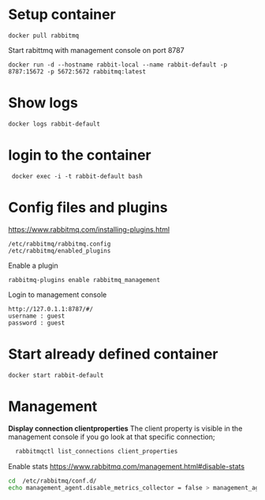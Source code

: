 # Setup container
 ```
 docker pull rabbitmq
 ```

Start rabittmq with management console on port 8787

 ```
 docker run -d --hostname rabbit-local --name rabbit-default -p 8787:15672 -p 5672:5672 rabbitmq:latest
 ```

# Show logs
 ```
 docker logs rabbit-default 
 ```

# login to the container

 ```
  docker exec -i -t rabbit-default bash
 ```


# Config files and plugins
https://www.rabbitmq.com/installing-plugins.html

```
/etc/rabbitmq/rabbitmq.config
/etc/rabbitmq/enabled_plugins
```

Enable a plugin
```
rabbitmq-plugins enable rabbitmq_management
```

Login to management console

```
http://127.0.1.1:8787/#/
username : guest
password : guest
```

# Start already defined container

```
docker start rabbit-default
```

# Management

**Display connection clientproperties**
The client property is visible in the management console if you go look at that specific connection;

```bash
  rabbitmqctl list_connections client_properties
```


Enable stats
https://www.rabbitmq.com/management.html#disable-stats

```bash
cd  /etc/rabbitmq/conf.d/
echo management_agent.disable_metrics_collector = false > management_agent.disable_metrics_collector.conf
``` 
